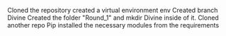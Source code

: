 Cloned the repository
created a virtual environment env
Created branch Divine
Created the folder "Round_1" and mkdir Divine inside of it.
Cloned another repo
Pip installed the necessary modules from the requirements 
